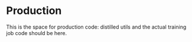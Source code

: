 # Production

This is the space for production code: distilled utils and the actual training job code should be here.
